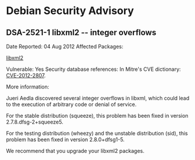 
Debian Security Advisory
========================


DSA-2521-1 libxml2 -- integer overflows
---------------------------------------



Date Reported:
04 Aug 2012
Affected Packages:

[libxml2](https://packages.debian.org/src:libxml2)

Vulnerable:
Yes
Security database references:
In Mitre's CVE dictionary: [CVE-2012-2807](https://security-tracker.debian.org/tracker/CVE-2012-2807).  

More information:

Jueri Aedla discovered several integer overflows in libxml, which could
lead to the execution of arbitrary code or denial of service.


For the stable distribution (squeeze), this problem has been fixed in
version 2.7.8.dfsg-2+squeeze5.


For the testing distribution (wheezy) and the unstable distribution (sid),
this problem has been fixed in version 2.8.0+dfsg1-5.


We recommend that you upgrade your libxml2 packages.





